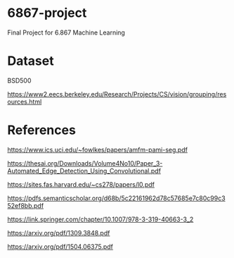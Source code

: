 # 6867-project
Final Project for 6.867 Machine Learning

# Dataset

BSD500

https://www2.eecs.berkeley.edu/Research/Projects/CS/vision/grouping/resources.html

# References

https://www.ics.uci.edu/~fowlkes/papers/amfm-pami-seg.pdf

https://thesai.org/Downloads/Volume4No10/Paper_3-Automated_Edge_Detection_Using_Convolutional.pdf

https://sites.fas.harvard.edu/~cs278/papers/l0.pdf

https://pdfs.semanticscholar.org/d68b/5c22161962d78c57685e7c80c99c352ef8bb.pdf

https://link.springer.com/chapter/10.1007/978-3-319-40663-3_2

https://arxiv.org/pdf/1309.3848.pdf

https://arxiv.org/pdf/1504.06375.pdf



